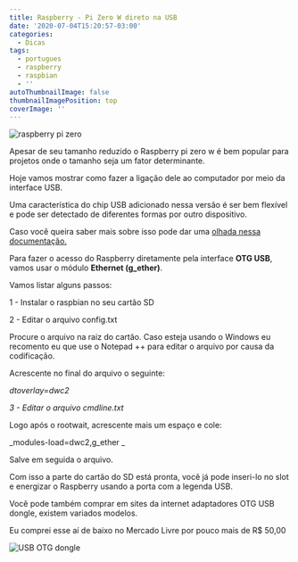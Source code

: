 ```yaml
---
title: Raspberry - Pi Zero W direto na USB
date: '2020-07-04T15:20:57-03:00'
categories:
  - Dicas
tags:
  - portugues
  - raspberry
  - raspbian
  - ''
autoThumbnailImage: false
thumbnailImagePosition: top
coverImage: ''
---
```

![raspberry pi zero](/images/uploads/raspberry-pi-zero.png)

Apesar de seu tamanho reduzido o Raspberry pi zero w é bem popular para projetos onde o tamanho seja um fator determinante.

Hoje vamos mostrar como fazer a ligação dele ao computador por meio da interface USB.

Uma característica do chip USB adicionado nessa versão é ser bem flexível e pode ser detectado de diferentes formas por outro dispositivo.

Caso você queira saber mais sobre isso pode dar uma [olhada nessa documentação.](https://gist.github.com/gbaman/50b6cca61dd1c3f88f41)

Para fazer o acesso do Raspberry diretamente pela interface **OTG USB**, vamos usar o módulo **Ethernet (g_ether)**.

Vamos listar alguns passos:

1 - Instalar o raspbian no seu cartão SD

2 - Editar o arquivo config.txt

Procure o arquivo na raiz do cartão. Caso esteja usando o Windows eu recomento eu que use o Notepad ++ para editar o arquivo por causa da codificação.

Acrescente no final do arquivo o seguinte:

_dtoverlay=dwc2_

_3 - Editar o arquivo cmdline.txt_

Logo após o rootwait, acrescente mais um espaço e cole:

 _modules-load=dwc2,g_ether _

Salve em seguida o arquivo.

Com isso a parte do cartão do SD está pronta, você já pode inseri-lo no slot e energizar o Raspberry usando a porta com a legenda USB.

Você pode também comprar em sites da internet adaptadores OTG USB dongle, existem variados modelos. 

Eu comprei esse aí de baixo no Mercado Livre por pouco mais de R$ 50,00 

![USB OTG dongle](/images/uploads/5ac72aacf3bcca6aaa1eecf3-large.jpg)
